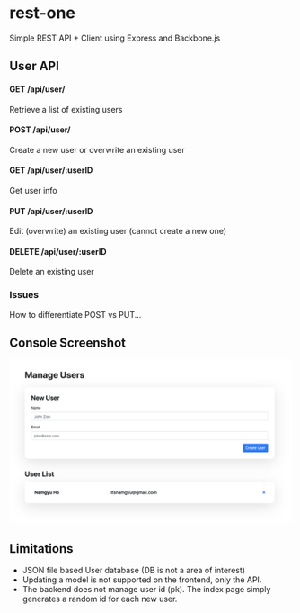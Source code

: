# rest-one
Simple REST API + Client using Express and Backbone.js


## User API

#### GET /api/user/
Retrieve a list of existing users

#### POST /api/user/
Create a new user or overwrite an existing user

#### GET /api/user/:userID
Get user info

#### PUT /api/user/:userID
Edit (overwrite) an existing user (cannot create a new one)

#### DELETE /api/user/:userID
Delete an existing user

### Issues
How to differentiate POST vs PUT...


## Console Screenshot
![wow!](docs/example.png)


## Limitations
- JSON file based User database (DB is not a area of interest)
- Updating a model is not supported on the frontend, only the API.
- The backend does not manage user id (pk). The index page simply generates a random id for each new user.
